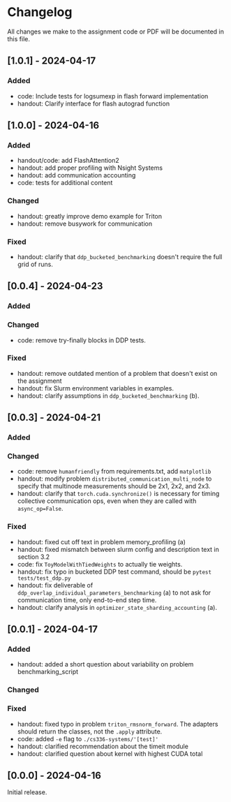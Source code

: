 # Changelog

All changes we make to the assignment code or PDF will be documented in this file.


## [1.0.1] - 2024-04-17
### Added
- code: Include tests for logsumexp in flash forward implementation
- handout: Clarify interface for flash autograd function

## [1.0.0] - 2024-04-16

### Added
- handout/code: add FlashAttention2
- handout: add proper profiling with Nsight Systems
- handout: add communication accounting
- code: tests for additional content

### Changed
- handout: greatly improve demo example for Triton
- handout: remove busywork for communication

### Fixed

- handout: clarify that `ddp_bucketed_benchmarking` doesn't require the full
  grid of runs.

## [0.0.4] - 2024-04-23

### Added

### Changed

- code: remove try-finally blocks in DDP tests.

### Fixed

- handout: remove outdated mention of a problem that doesn't exist on the assignment
- handout: fix Slurm environment variables in examples.
- handout: clarify assumptions in `ddp_bucketed_benchmarking` (b).

## [0.0.3] - 2024-04-21

### Added

### Changed

- code: remove `humanfriendly` from requirements.txt, add `matplotlib`
- handout: modify problem `distributed_communication_multi_node` to specify that
  multinode measurements should be 2x1, 2x2, and 2x3.
- handout: clarify that `torch.cuda.synchronize()` is necessary for timing
  collective communication ops, even when they are called with `async_op=False`.

### Fixed

- handout: fixed cut off text in problem memory_profiling (a)
- handout: fixed mismatch between slurm config and description text in section 3.2
- code: fix `ToyModelWithTiedWeights` to actually tie weights.
- handout: fix typo in bucketed DDP test command, should be `pytest tests/test_ddp.py` 
- handout: fix deliverable of `ddp_overlap_individual_parameters_benchmarking`
  (a) to not ask for communication time, only end-to-end step time.
- handout: clarify analysis in `optimizer_state_sharding_accounting` (a).

## [0.0.1] - 2024-04-17

### Added

- handout: added a short question about variability on problem benchmarking_script

### Changed

### Fixed

- handout: fixed typo in problem `triton_rmsnorm_forward`. The adapters should
  return the classes, not the `.apply` attribute.
- code: added `-e` flag to `./cs336-systems/'[test]'`
- handout: clarified recommendation about the timeit module
- handout: clarified question about kernel with highest CUDA total

## [0.0.0] - 2024-04-16

Initial release.
